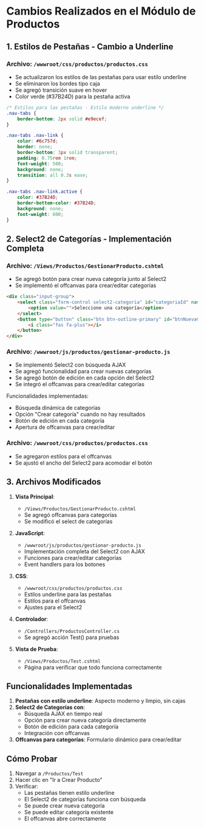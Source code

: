# Cambios Realizados en el Módulo de Productos

## 1. Estilos de Pestañas - Cambio a Underline

### Archivo: `/wwwroot/css/productos/productos.css`
- Se actualizaron los estilos de las pestañas para usar estilo underline
- Se eliminaron los bordes tipo caja
- Se agregó transición suave en hover
- Color verde (#37B24D) para la pestaña activa

```css
/* Estilos para las pestañas - Estilo moderno underline */
.nav-tabs {
    border-bottom: 2px solid #e9ecef;
}

.nav-tabs .nav-link {
    color: #6c757d;
    border: none;
    border-bottom: 3px solid transparent;
    padding: 0.75rem 1rem;
    font-weight: 500;
    background: none;
    transition: all 0.3s ease;
}

.nav-tabs .nav-link.active {
    color: #37B24D;
    border-bottom-color: #37B24D;
    background: none;
    font-weight: 600;
}
```

## 2. Select2 de Categorías - Implementación Completa

### Archivo: `/Views/Productos/GestionarProducto.cshtml`
- Se agregó botón para crear nueva categoría junto al Select2
- Se implementó el offcanvas para crear/editar categorías

```html
<div class="input-group">
    <select class="form-control select2-categoria" id="categoriaId" name="CategoriaId" required>
        <option value="">Seleccione una categoría</option>
    </select>
    <button type="button" class="btn btn-outline-primary" id="btnNuevaCategoria">
        <i class="fas fa-plus"></i>
    </button>
</div>
```

### Archivo: `/wwwroot/js/productos/gestionar-producto.js`
- Se implementó Select2 con búsqueda AJAX
- Se agregó funcionalidad para crear nuevas categorías
- Se agregó botón de edición en cada opción del Select2
- Se integró el offcanvas para crear/editar categorías

Funcionalidades implementadas:
- Búsqueda dinámica de categorías
- Opción "Crear categoría" cuando no hay resultados
- Botón de edición en cada categoría
- Apertura de offcanvas para crear/editar

### Archivo: `/wwwroot/css/productos/productos.css`
- Se agregaron estilos para el offcanvas
- Se ajustó el ancho del Select2 para acomodar el botón

## 3. Archivos Modificados

1. **Vista Principal**:
   - `/Views/Productos/GestionarProducto.cshtml`
   - Se agregó offcanvas para categorías
   - Se modificó el select de categorías

2. **JavaScript**:
   - `/wwwroot/js/productos/gestionar-producto.js`
   - Implementación completa del Select2 con AJAX
   - Funciones para crear/editar categorías
   - Event handlers para los botones

3. **CSS**:
   - `/wwwroot/css/productos/productos.css`
   - Estilos underline para las pestañas
   - Estilos para el offcanvas
   - Ajustes para el Select2

4. **Controlador**:
   - `/Controllers/ProductosController.cs`
   - Se agregó acción Test() para pruebas

5. **Vista de Prueba**:
   - `/Views/Productos/Test.cshtml`
   - Página para verificar que todo funciona correctamente

## Funcionalidades Implementadas

1. **Pestañas con estilo underline**: Aspecto moderno y limpio, sin cajas
2. **Select2 de Categorías con**:
   - Búsqueda AJAX en tiempo real
   - Opción para crear nueva categoría directamente
   - Botón de edición para cada categoría
   - Integración con offcanvas
3. **Offcanvas para categorías**: Formulario dinámico para crear/editar

## Cómo Probar

1. Navegar a `/Productos/Test`
2. Hacer clic en "Ir a Crear Producto"
3. Verificar:
   - Las pestañas tienen estilo underline
   - El Select2 de categorías funciona con búsqueda
   - Se puede crear nueva categoría
   - Se puede editar categoría existente
   - El offcanvas abre correctamente